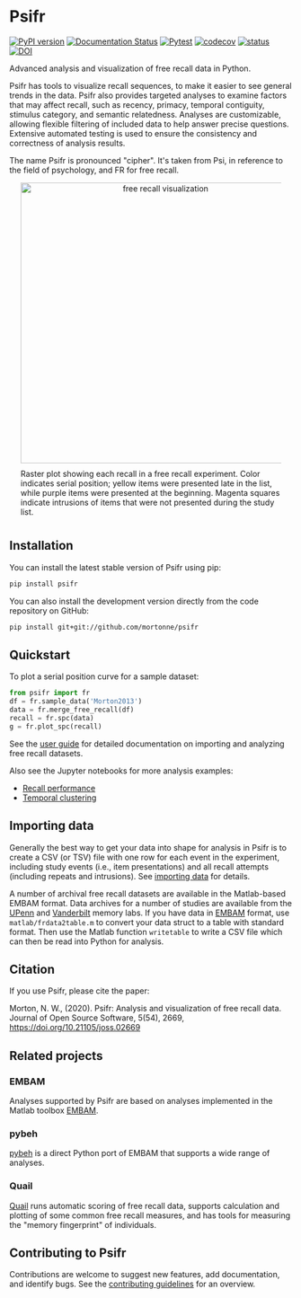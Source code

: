 # Psifr
[![PyPI version](https://badge.fury.io/py/psifr.svg)](https://badge.fury.io/py/psifr)
[![Documentation Status](https://readthedocs.org/projects/psifr/badge/?version=latest)](https://psifr.readthedocs.io/en/latest/?badge=latest)
[![Pytest](https://github.com/mortonne/psifr/actions/workflows/pytest.yml/badge.svg)](https://github.com/mortonne/psifr/actions/workflows/pytest.yml)
[![codecov](https://codecov.io/gh/mortonne/psifr/branch/master/graph/badge.svg)](https://codecov.io/gh/mortonne/psifr)
[![status](https://joss.theoj.org/papers/712d4452e465229d61d0e281d3d6f299/status.svg)](https://joss.theoj.org/papers/712d4452e465229d61d0e281d3d6f299)
[![DOI](https://zenodo.org/badge/248593723.svg)](https://zenodo.org/badge/latestdoi/248593723)

Advanced analysis and visualization of free recall data in Python.

Psifr has tools to visualize recall sequences, to make it easier to see general trends in the data. Psifr also provides targeted analyses to examine factors that may affect recall, such as recency, primacy, temporal contiguity, stimulus category, and semantic relatedness. Analyses are customizable, allowing flexible filtering of included data to help answer precise questions. Extensive automated testing is used to ensure the consistency and correctness of analysis results. 

The name Psifr is pronounced "cipher". It's taken from Psi, in reference to the field of psychology, and FR for free recall.

<div align="center">
  <div style="max-width:500px; margin:0 20px;">
    <img src="https://github.com/mortonne/psifr/blob/master/images/raster.png" alt="free recall visualization" width="500px">
    <div style="text-align:left; padding:10px 0;">
      Raster plot showing each recall in a free recall experiment. Color indicates serial position; yellow items were presented late in the list, while purple items were presented at the beginning. Magenta squares indicate intrusions of items that were not presented during the study list.
    </div>
  </div>
</div>

## Installation

You can install the latest stable version of Psifr using pip:

```bash
pip install psifr
```

You can also install the development version directly from the code
repository on GitHub:

```bash
pip install git+git://github.com/mortonne/psifr
```

## Quickstart

To plot a serial position curve for a sample dataset:

```python
from psifr import fr
df = fr.sample_data('Morton2013')
data = fr.merge_free_recall(df)
recall = fr.spc(data)
g = fr.plot_spc(recall)
```

See the [user guide](https://psifr.readthedocs.io/en/latest/guide/overview.html) for detailed documentation on importing and analyzing free recall datasets.

Also see the Jupyter notebooks for more analysis examples:
* [Recall performance](https://github.com/mortonne/psifr-notebooks/blob/master/demo_recall.ipynb)
* [Temporal clustering](https://github.com/mortonne/psifr-notebooks/blob/master/demo_lag_crp.ipynb)

## Importing data

Generally the best way to get your data into shape for analysis in Psifr is to create a CSV (or TSV) file with one row for each event in the experiment, including study events (i.e., item presentations) and all recall attempts (including repeats and intrusions).
See [importing data](https://psifr.readthedocs.io/en/latest/guide/import.html) for details.

A number of archival free recall datasets are available in the Matlab-based EMBAM format.
Data archives for a number of studies are available from the [UPenn](https://memory.psych.upenn.edu/Data_Archive) and [Vanderbilt](https://memory.psy.vanderbilt.edu/w/index.php/Publications) memory labs.
If you have data in [EMBAM](https://github.com/vucml/EMBAM) format, use `matlab/frdata2table.m` to convert your data struct to a table with standard format.
Then use the Matlab function `writetable` to write a CSV file which can then be read into Python for analysis.

## Citation

If you use Psifr, please cite the paper:

Morton, N. W., (2020). Psifr: Analysis and visualization of free recall data. Journal of Open Source Software, 5(54), 2669, https://doi.org/10.21105/joss.02669

## Related projects

### EMBAM
Analyses supported by Psifr are based on analyses implemented in the Matlab toolbox [EMBAM](https://github.com/vucml/EMBAM).

### pybeh
[pybeh](https://github.com/pennmem/pybeh) is a direct Python port of EMBAM that supports a wide range of analyses.

### Quail
[Quail](https://github.com/ContextLab/quail) runs automatic scoring of free recall data, supports calculation and plotting of some common free recall measures, and has tools for measuring the "memory fingerprint" of individuals.

## Contributing to Psifr

Contributions are welcome to suggest new features, add documentation, and identify bugs. See the [contributing guidelines](.github/CONTRIBUTING.md) for an overview. 
